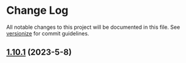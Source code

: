 # Change Log

All notable changes to this project will be documented in this file. See [versionize](https://github.com/versionize/versionize) for commit guidelines.

<a name="1.10.1"></a>
## [1.10.1](https://www.github.com/Amarok79/Bar-Web/releases/tag/v1.10.1) (2023-5-8)

